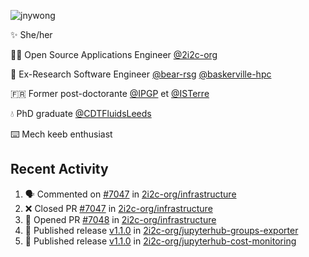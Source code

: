 ![jnywong](https://readme-typing-svg.demolab.com/?font=Intel+One+Mono&size=36&duration=3000&pause=1000&color=6bc46d&vCenter=true&width=170&lines=jnywong)

✨ She/her

👩‍💻 Open Source Applications Engineer [@2i2c-org](https://2i2c.org/)

🐻 Ex-Research Software Engineer [@bear-rsg](https://github.com/bear-rsg) [@baskerville-hpc](https://github.com/baskerville-hpc) 

🇫🇷 Former post-doctorante [@IPGP](https://github.com/IPGP) et [@ISTerre](https://www.isterre.fr/) 

💧 PhD graduate [@CDTFluidsLeeds](https://fluid-dynamics.leeds.ac.uk/) 

⌨️ Mech keeb enthusiast 

## Recent Activity 

<!--START_SECTION:activity-->
1. 🗣 Commented on [#7047](https://github.com/2i2c-org/infrastructure/pull/7047#issuecomment-3460971954) in [2i2c-org/infrastructure](https://github.com/2i2c-org/infrastructure)
2. ❌ Closed PR [#7047](undefined) in [2i2c-org/infrastructure](https://github.com/2i2c-org/infrastructure)
3. 💪 Opened PR [#7048](undefined) in [2i2c-org/infrastructure](https://github.com/2i2c-org/infrastructure)
4. 🚀 Published release [v1.1.0](https://github.com/2i2c-org/jupyterhub-groups-exporter/releases/tag/v1.1.0) in [2i2c-org/jupyterhub-groups-exporter](https://github.com/2i2c-org/jupyterhub-groups-exporter)
5. 🚀 Published release [v1.1.0](https://github.com/2i2c-org/jupyterhub-cost-monitoring/releases/tag/v1.1.0) in [2i2c-org/jupyterhub-cost-monitoring](https://github.com/2i2c-org/jupyterhub-cost-monitoring)
<!--END_SECTION:activity-->
